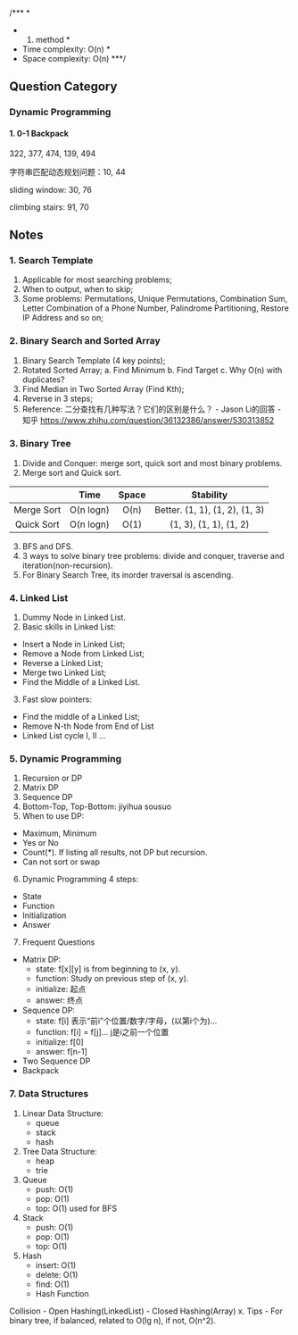 /***                                                *
 * 1. method                                        *                              
 * Time complexity: O(n)                            *
 * Space complexity: O(n)                         ***/

## Question Category

### Dynamic Programming
#### 1. 0-1 Backpack
322, 377, 474, 139, 494


字符串匹配动态规划问题：10, 44

sliding window: 30, 76

climbing stairs: 91, 70

## Notes

### 1. Search Template
1. Applicable for most searching problems;
2. When to output, when to skip;
3. Some problems: Permutations, Unique Permutations, Combination Sum, Letter Combination of a Phone Number, Palindrome Partitioning, Restore IP Address and so on;

### 2. Binary Search and Sorted Array
1. Binary Search Template (4 key points);
2. Rotated Sorted Array;
a. Find Minimum
b. Find Target
c. Why O(n) with duplicates?
3. Find Median in Two Sorted Array (Find Kth);
4. Reverse in 3 steps;
5. Reference: 二分查找有几种写法？它们的区别是什么？ - Jason Li的回答 - 知乎
https://www.zhihu.com/question/36132386/answer/530313852


### 3. Binary Tree
1. Divide and Conquer: merge sort, quick sort and most binary problems.
2. Merge sort and Quick sort.

||Time|Space|Stability|
|:-:|:-:|:-:|:-:|
|Merge Sort|O(n logn)|O(n)|Better. (1, 1), (1, 2), (1, 3)|
|Quick Sort|O(n logn)|O(1)|(1, 3), (1, 1), (1, 2)|
3. BFS and DFS.
4. 3 ways to solve binary tree problems: divide and conquer, traverse and iteration(non-recursion).
5. For Binary Search Tree, its inorder traversal is ascending.

### 4. Linked List
1. Dummy Node in Linked List.
2. Basic skills in Linked List:
- Insert a Node in Linked List;
- Remove a Node from Linked List;
- Reverse a Linked List;
- Merge two Linked List;
- Find the Middle of a Linked List.
3. Fast slow pointers:
- Find the middle of a Linked List;
- Remove N-th Node from End of List
- Linked List cycle I, II
...

### 5. Dynamic Programming
1. Recursion or DP
2. Matrix DP
3. Sequence DP
4. Bottom-Top, Top-Bottom: jiyihua sousuo
5. When to use DP:
- Maximum, Minimum
- Yes or No
- Count(*). If listing all results, not DP but recursion.
- Can not sort or swap
6. Dynamic Programming 4 steps:
- State
- Function
- Initialization
- Answer
7. Frequent Questions
- Matrix DP: 
    - state: f[x][y] is from beginning to (x, y). 
    - function: Study on previous step of (x, y).
    - initialize: 起点
    - answer: 终点
- Sequence DP: 
    - state: f[i] 表示“前i”个位置/数字/字母，(以第i个为)...
    - function: f[i] = f[j]... j是i之前一个位置
    - initialize: f[0]
    - answer: f[n-1]
- Two Sequence DP
- Backpack 

### 7. Data Structures
1. Linear Data Structure:
    - queue
    - stack
    - hash
2. Tree Data Structure:
    - heap
    - trie
3. Queue
    - push: O(1)
    - pop: O(1)
    - top: O(1)
used for BFS
4. Stack
    - push: O(1)
    - pop: O(1)
    - top: O(1)
5. Hash
    - insert: O(1)
    - delete: O(1)
    - find: O(1)
    - Hash Function

Collision
    - Open Hashing(LinkedList)
    - Closed Hashing(Array)
x. Tips
    - For binary tree, if balanced, related to O(lg n), if not, O(n^2).
